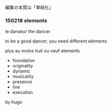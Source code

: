 編集の本質は「単純化」


### 150218 elements

le danseur
the dancer

to be a good dancer,
you need different elements

plus au moins huit ou neuf elements

- foundation
- originality
- dynamic
- musicality
- presence
- line
- execution

by hugo
